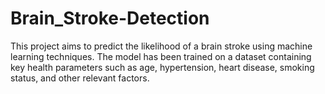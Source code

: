# Brain_Stroke-Detection
This project aims to predict the likelihood of a brain stroke using machine learning techniques. The model has been trained on a dataset containing key health parameters such as age, hypertension, heart disease, smoking status, and other relevant factors.
